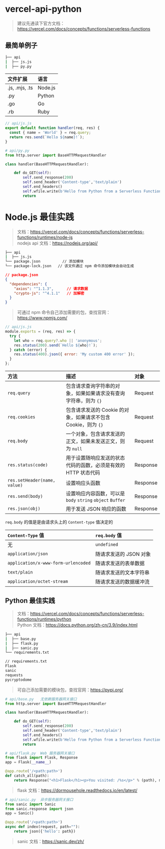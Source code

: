 # vercel-api-python

> 建议先通读下官方文档：<https://vercel.com/docs/concepts/functions/serverless-functions>

## 最简单例子

``` bash
├── api
|  ├── js.js
|  ├── py.py
```

| 文件扩展       | 语言    |
| :------------- | :------ |
| .js, .mjs, .ts | Node.js |
| .py            | Python  |
| .go            | Go      |
| .rb            | Ruby    |

```js
// api/js.js
export default function handler(req, res) {
  const { name = 'World' } = req.query;
  return res.send(`Hello ${name}!`);
}
```

```python
# api/py.py
from http.server import BaseHTTPRequestHandler

class handler(BaseHTTPRequestHandler):

    def do_GET(self):
        self.send_response(200)
        self.send_header('Content-type','text/plain')
        self.end_headers()
        self.wfile.write(b'Hello from Python from a Serverless Function!')
        return
```

# Node.js 最佳实践

> 文档：<https://vercel.com/docs/concepts/functions/serverless-functions/runtimes/node-js>  
> nodejs api 文档：<https://nodejs.org/api/>

```bash
├── api
|  ├── js.js
└── package.json		  // 添加模块
└── package-lock.json	// 该文件通过 npm 命令添加模块会自动生成
```
```json
// package.json
{
  "dependencies": {
    "axios": "^1.1.3",		// 请求数据
    "crypto-js": "^4.1.1"	// 加解密
  }
}
```

> 可通过 npm 命令自己添加需要的包，查找官网：<https://www.npmjs.com/>


```js
// api/js.js
module.exports = (req, res) => {
  try {
    let who = req.query?.who || 'anonymous';
  	res.status(200).send(`Hello ${who}!`);
  } catch (error) {
    res.status(400).json({ error: 'My custom 400 error' });
  }
};
```

| 方法                         | 描述                                                         | 对象     |
| :--------------------------- | :----------------------------------------------------------- | :------- |
| `req.query`                  | 包含请求查询字符串的对象，如果如果请求没有查询字符串，则为 `{}` | Request  |
| `req.cookies`                | 包含请求发送的 Cookie 的对象，如果请求不包含 Cookie，则为 `{}` | Request  |
| `req.body`                   | 一个对象，包含请求发送的正文，如果未发送正文，则为 `null`    | Request  |
| `res.status(code)`           | 用于设置随响应发送的状态代码的函数，必须是有效的 HTTP 状态代码 | Response |
| `res.setHeader(name, value)` | 设置响应头函数                                               | Response |
| `res.send(body)`             | 设置响应内容函数，可以是 `body` `string` `object` `Buffer`   | Response |
| `res.json(obj)`              | 用于发送 JSON 响应的函数                                     | Response |

`req.body` 的值是是由请求头上的 `Content-type` 值决定的

| `Content-Type` 值                   | `req.body` 值          |
| :---------------------------------- | :--------------------- |
| 无                                  | `undefined`            |
| `application/json`                  | 随请求发送的 JSON 对象 |
| `application/x-www-form-urlencoded` | 随请求发送的表单数据   |
| `text/plain`                        | 随请求发送的文本字符串 |
| `application/octet-stream`          | 随请求发送的数据缓冲流 |

## Python 最佳实践

> 文档：<https://vercel.com/docs/concepts/functions/serverless-functions/runtimes/python>  
> Python 文档：<https://docs.python.org/zh-cn/3.9/index.html>

```bash
├── api
|  ├── base.py
|  ├── flask.py
|  ├── sanic.py
└── requirements.txt
```

```txt
// requirements.txt
Flask
sanic
requests
pycryptodome
```

> 可自己添加需要的模块包，查找官网：<https://pypi.org/>

```python
# api/base.py	无依赖服务器网关接口
from http.server import BaseHTTPRequestHandler

class handler(BaseHTTPRequestHandler):

    def do_GET(self):
        self.send_response(200)
        self.send_header('Content-type','text/plain')
        self.end_headers()
        self.wfile.write(b'Hello from Python from a Serverless Function!')
        return
```

```python
# api/flask.py	Web 服务器网关接口
from flask import Flask, Response
app = Flask(__name__)

@app.route('/<path:path>')
def catch_all(path):
    return Response("<h1>Flask</h1><p>You visited: /%s</p>" % (path), mimetype="text/html")
```

> flask 文档：<https://dormousehole.readthedocs.io/en/latest/>

```python
# api/sanic.py	异步服务器网关接口
from sanic import Sanic
from sanic.response import json
app = Sanic()

@app.route('/<path:path>')
async def index(request, path=""):
    return json({'hello': path})
```

> sanic 文档：https://sanic.dev/zh/